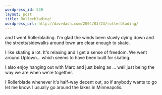 ```yaml
--- 
wordpress_id: 539
layout: post
title: Rollerblading!
wordpress_url: http://davedash.com/2004/03/23/rollerblading/
---
```

 and I went Rollerblading.  I'm glad the winds been slowly dying down and the streets/sidewalks around town are clear enough to skate.

I like skating a lot.  It's relaxing and I get a sense of freedom.  We went around Uptown... which seems to have been built for skating.

I also enjoy hanging out with Marc and just being as ... well just being the way we are when we're together.

I Rollerblade whenever it's half-way decent out, so if anybody wants to go let me know.  I usually go around the lakes in Minneapolis.
